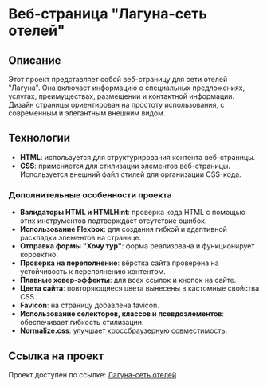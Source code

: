 # Веб-страница "Лагуна-сеть отелей"

## Описание

Этот проект представляет собой веб-страницу для сети отелей "Лагуна". Она включает информацию о специальных предложениях, услугах, преимуществах, размещении и контактной информации. Дизайн страницы ориентирован на простоту использования, с современным и элегантным внешним видом.

## Технологии

- **HTML**: используется для структурирования контента веб-страницы.
- **CSS**: применяется для стилизации элементов веб-страницы. Используется внешний файл стилей для организации CSS-кода.

### Дополнительные особенности проекта

- **Валидаторы HTML и HTMLHint**: проверка кода HTML с помощью этих инструментов подтверждает отсутствие ошибок.
- **Использование Flexbox**: для создания гибкой и адаптивной раскладки элементов на странице.
- **Отправка формы "Хочу тур"**: форма реализована и функционирует корректно.
- **Проверка на переполнение**: вёрстка сайта проверена на устойчивость к переполнению контентом.
- **Плавные ховер-эффекты**: для всех ссылок и кнопок на сайте.
- **Цвета сайта**: повторяющиеся цвета вынесены в кастомные свойства CSS.
- **Favicon**: на страницу добавлена favicon.
- **Использование селекторов, классов и псевдоэлементов**: обеспечивает гибкость стилизации.
- **Normalize.css**: улучшает кроссбраузерную совместимость.

## Ссылка на проект

Проект доступен по ссылке: [Лагуна-сеть отелей](https://veronikakossareva.github.io/Lagoona-website/)
